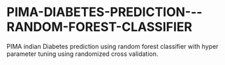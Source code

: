 # PIMA-DIABETES-PREDICTION---RANDOM-FOREST-CLASSIFIER
PIMA indian Diabetes prediction using random forest classifier with hyper parameter tuning using randomized cross validation.
